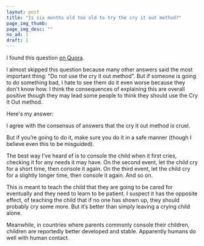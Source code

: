 ```yaml
---
layout: post
title: "Is six months old too old to try the cry it out method?"
page_img_thumb: 
page_img_desc: ""
no_ad: 1
draft: 1
---
```


I found this question <a href="https://www.quora.com/Is-six-months-old-too-old-to-try-the-cry-it-out-method/">on Quora</a>.

I almost skipped this question because many other answers said the most important thing: "Do not use the cry it out method". But if someone is going to do something bad, I hate to see them do it even worse because they don't know how. I think the consequences of explaining this are overall positive though they may lead some people to think they should use the Cry It Out method.

Here's my answer:

I agree with the consensus of answers that the cry it out method is cruel.

But if you’re going to do it, make sure you do it in a safe manner (though I believe even this to be misguided).

The best way I’ve heard of is to console the child when it first cries, checking it for any needs it may have. On the second event, let the child cry for a short time, then console it again. On the third event, let the child cry for a slightly longer time, then console it again. And so on.

This is meant to teach the child that they are going to be cared for eventually and they need to learn to be patient. I suspect it has the opposite effect, of teaching the child that if no one has shown up, they should probably cry some more. But it’s better than simply leaving a crying child alone.

Meanwhile, in countries where parents commonly console their children, children are reportedly better developed and stable. Apparently humans do well with human contact.
